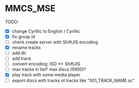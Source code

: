# MMCS_MSE

TODO:
- [x] change Cyrillic to English / Cyrillic
- [x] fix group id
- [ ] check create server with ShiftJIS encoding
- [x] rename tracks
- [ ] add dir
- [ ] add track
- [ ] convert encoding: ISO <-> ShiftJIS
- [ ] max tracks in list? max discs (5900)?
- [x] play track with some media player
- [ ] export discs with tracks ot tracks like "001_TRACK_NAME.sc"

